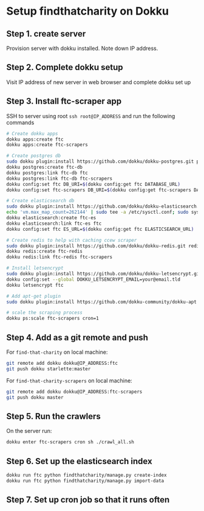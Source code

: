 # Setup findthatcharity on Dokku

## Step 1. create server

Provision server with dokku installed. Note down IP address.

## Step 2. Complete dokku setup

Visit IP address of new server in web browser and complete dokku set up

## Step 3. Install ftc-scraper app

SSH to server using root `ssh root@IP_ADDRESS` and run the following commands

```bash
# Create dokku apps
dokku apps:create ftc
dokku apps:create ftc-scrapers

# Create postgres db
sudo dokku plugin:install https://github.com/dokku/dokku-postgres.git postgres
dokku postgres:create ftc-db
dokku postgres:link ftc-db ftc
dokku postgres:link ftc-db ftc-scrapers
dokku config:set ftc DB_URI=$(dokku config:get ftc DATABASE_URL)
dokku config:set ftc-scrapers DB_URI=$(dokku config:get ftc-scrapers DATABASE_URL)

# Create elasticsearch db
sudo dokku plugin:install https://github.com/dokku/dokku-elasticsearch.git elasticsearch
echo 'vm.max_map_count=262144' | sudo tee -a /etc/sysctl.conf; sudo sysctl -p
dokku elasticsearch:create ftc-es
dokku elasticsearch:link ftc-es ftc
dokku config:set ftc ES_URL=$(dokku config:get ftc ELASTICSEARCH_URL)

# Create redis to help with caching ccew scraper
sudo dokku plugin:install https://github.com/dokku/dokku-redis.git redis
dokku redis:create ftc-redis
dokku redis:link ftc-redis ftc-scrapers

# Install letsencrypt
sudo dokku plugin:install https://github.com/dokku/dokku-letsencrypt.git
dokku config:set --global DOKKU_LETSENCRYPT_EMAIL=your@email.tld
dokku letsencrypt ftc

# Add apt-get plugin
sudo dokku plugin:install https://github.com/dokku-community/dokku-apt apt

# scale the scraping process
dokku ps:scale ftc-scrapers cron=1
```

## Step 4. Add as a git remote and push

For `find-that-charity` on local machine:

```bash
git remote add dokku dokku@IP_ADDRESS:ftc
git push dokku starlette:master
```

For `find-that-charity-scrapers` on local machine:

```bash
git remote add dokku dokku@IP_ADDRESS:ftc-scrapers
git push dokku master
```

## Step 5. Run the crawlers

On the server run:

```bash
dokku enter ftc-scrapers cron sh ./crawl_all.sh
```

## Step 6. Set up the elasticsearch index

```bash
dokku run ftc python findthatcharity/manage.py create-index
dokku run ftc python findthatcharity/manage.py import-data
```

## Step 7. Set up cron job so that it runs often


